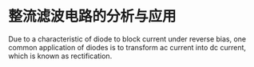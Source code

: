 # 整流滤波电路的分析与应用

Due to a characteristic of diode to block current under reverse bias, one common application of diodes is to transform ac current into dc current, which is known as rectification.

